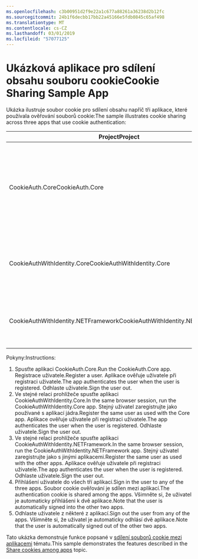 ```yaml
---
ms.openlocfilehash: c3b00951d2f9e22a1c677a88261a36238d2b12fc
ms.sourcegitcommit: 24b1f6decbb17bb22a45166e5fdb0845c65af498
ms.translationtype: MT
ms.contentlocale: cs-CZ
ms.lasthandoff: 03/01/2019
ms.locfileid: "57077125"
---
```

# <a name="cookie-sharing-sample-app"></a><span data-ttu-id="f9857-101">Ukázková aplikace pro sdílení obsahu souboru cookie</span><span class="sxs-lookup"><span data-stu-id="f9857-101">Cookie Sharing Sample App</span></span>

<span data-ttu-id="f9857-102">Ukázka ilustruje soubor cookie pro sdílení obsahu napříč tři aplikace, které používala ověřování souborů cookie:</span><span class="sxs-lookup"><span data-stu-id="f9857-102">The sample illustrates cookie sharing across three apps that use cookie authentication:</span></span>

| <span data-ttu-id="f9857-103">Project</span><span class="sxs-lookup"><span data-stu-id="f9857-103">Project</span></span>                             | <span data-ttu-id="f9857-104">Popis</span><span class="sxs-lookup"><span data-stu-id="f9857-104">Description</span></span> |
| ----------------------------------- | ----------- |
| <span data-ttu-id="f9857-105">CookieAuth.Core</span><span class="sxs-lookup"><span data-stu-id="f9857-105">CookieAuth.Core</span></span>                     | <span data-ttu-id="f9857-106">Aplikace ASP.NET Core Razor Pages bez použití technologie ASP.NET Core Identity</span><span class="sxs-lookup"><span data-stu-id="f9857-106">ASP.NET Core Razor Pages app without using ASP.NET Core Identity</span></span> |
| <span data-ttu-id="f9857-107">CookieAuthWithIdentity.Core</span><span class="sxs-lookup"><span data-stu-id="f9857-107">CookieAuthWithIdentity.Core</span></span>         | <span data-ttu-id="f9857-108">Aplikace ASP.NET Core MVC s ASP.NET Core Identity</span><span class="sxs-lookup"><span data-stu-id="f9857-108">ASP.NET Core MVC app with ASP.NET Core Identity</span></span> |
| <span data-ttu-id="f9857-109">CookieAuthWithIdentity.NETFramework</span><span class="sxs-lookup"><span data-stu-id="f9857-109">CookieAuthWithIdentity.NETFramework</span></span> | <span data-ttu-id="f9857-110">Aplikace MVC rozhraní ASP.NET s ASP.NET Identity</span><span class="sxs-lookup"><span data-stu-id="f9857-110">ASP.NET Framework MVC app with ASP.NET Identity</span></span> |

<span data-ttu-id="f9857-111">Pokyny:</span><span class="sxs-lookup"><span data-stu-id="f9857-111">Instructions:</span></span>

1. <span data-ttu-id="f9857-112">Spusťte aplikaci CookieAuth.Core.</span><span class="sxs-lookup"><span data-stu-id="f9857-112">Run the CookieAuth.Core app.</span></span> <span data-ttu-id="f9857-113">Registrace uživatele.</span><span class="sxs-lookup"><span data-stu-id="f9857-113">Register a user.</span></span> <span data-ttu-id="f9857-114">Aplikace ověřuje uživatele při registraci uživatele.</span><span class="sxs-lookup"><span data-stu-id="f9857-114">The app authenticates the user when the user is registered.</span></span> <span data-ttu-id="f9857-115">Odhlaste uživatele.</span><span class="sxs-lookup"><span data-stu-id="f9857-115">Sign the user out.</span></span>
1. <span data-ttu-id="f9857-116">Ve stejné relaci prohlížeče spusťte aplikaci CookieAuthWithIdentity.Core.</span><span class="sxs-lookup"><span data-stu-id="f9857-116">In the same browser session, run the CookieAuthWithIdentity.Core app.</span></span> <span data-ttu-id="f9857-117">Stejný uživatel zaregistrujte jako používané s aplikací jádra.</span><span class="sxs-lookup"><span data-stu-id="f9857-117">Register the same user as used with the Core app.</span></span> <span data-ttu-id="f9857-118">Aplikace ověřuje uživatele při registraci uživatele.</span><span class="sxs-lookup"><span data-stu-id="f9857-118">The app authenticates the user when the user is registered.</span></span> <span data-ttu-id="f9857-119">Odhlaste uživatele.</span><span class="sxs-lookup"><span data-stu-id="f9857-119">Sign the user out.</span></span>
1. <span data-ttu-id="f9857-120">Ve stejné relaci prohlížeče spusťte aplikaci CookieAuthWithIdentity.NETFramework.</span><span class="sxs-lookup"><span data-stu-id="f9857-120">In the same browser session, run the CookieAuthWithIdentity.NETFramework app.</span></span> <span data-ttu-id="f9857-121">Stejný uživatel zaregistrujte jako s jinými aplikacemi.</span><span class="sxs-lookup"><span data-stu-id="f9857-121">Register the same user as used with the other apps.</span></span> <span data-ttu-id="f9857-122">Aplikace ověřuje uživatele při registraci uživatele.</span><span class="sxs-lookup"><span data-stu-id="f9857-122">The app authenticates the user when the user is registered.</span></span> <span data-ttu-id="f9857-123">Odhlaste uživatele.</span><span class="sxs-lookup"><span data-stu-id="f9857-123">Sign the user out.</span></span>
1. <span data-ttu-id="f9857-124">Přihlášení uživatele do všech tří aplikací.</span><span class="sxs-lookup"><span data-stu-id="f9857-124">Sign in the user to any of the three apps.</span></span> <span data-ttu-id="f9857-125">Soubor cookie ověřování je sdílen mezi aplikací.</span><span class="sxs-lookup"><span data-stu-id="f9857-125">The authentication cookie is shared among the apps.</span></span> <span data-ttu-id="f9857-126">Všimněte si, že uživatel je automaticky přihlášeni k dvě aplikace.</span><span class="sxs-lookup"><span data-stu-id="f9857-126">Note that the user is automatically signed into the other two apps.</span></span>
1. <span data-ttu-id="f9857-127">Odhlaste uživatele z některé z aplikací.</span><span class="sxs-lookup"><span data-stu-id="f9857-127">Sign out the user from any of the apps.</span></span> <span data-ttu-id="f9857-128">Všimněte si, že uživatel je automaticky odhlásí dvě aplikace.</span><span class="sxs-lookup"><span data-stu-id="f9857-128">Note that the user is automatically signed out of the other two apps.</span></span>

<span data-ttu-id="f9857-129">Tato ukázka demonstruje funkce popsané v [sdílení souborů cookie mezi aplikacemi](https://docs.microsoft.com/aspnet/core/security/cookie-sharing) tématu.</span><span class="sxs-lookup"><span data-stu-id="f9857-129">This sample demonstrates the features described in the [Share cookies among apps](https://docs.microsoft.com/aspnet/core/security/cookie-sharing) topic.</span></span>
